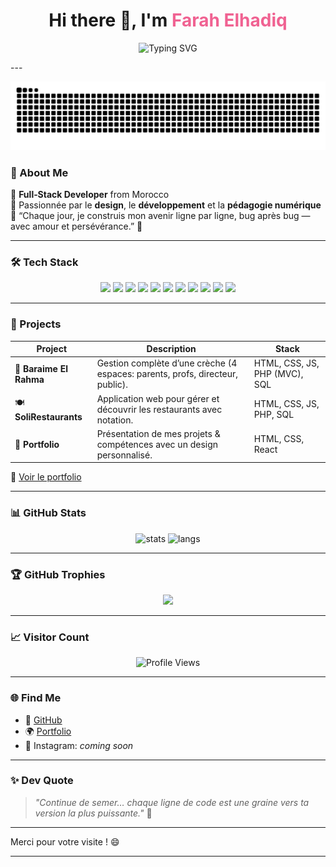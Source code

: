 <h1 align="center">Hi there 👋, I'm <span style="color:#f06292;">Farah Elhadiq</span></h1>

<p align="center">
  <img src="https://readme-typing-svg.demolab.com?font=Fira+Code&size=24&pause=1000&color=F06292&center=true&vCenter=true&width=500&lines=Full+Stack+Web+Developer;Passionate+about+Design+%26+Coding;Creative+Problem+Solver+%F0%9F%92%A1" alt="Typing SVG" />
</p> 
---
<p align="center">
  <img src="https://raw.githubusercontent.com/VishwaGauravIn/VishwaGauravIn/output/github-contribution-grid-snake-dark.svg" alt="GitHub Contribution Snake" />
</p>

### 💫 About Me
🔸 **Full‑Stack Developer** from Morocco  
🔸 Passionnée par le **design**, le **développement** et la **pédagogie numérique**  
🔸 “Chaque jour, je construis mon avenir ligne par ligne, bug après bug — avec amour et persévérance.” 💫

---

### 🛠️ Tech Stack

<div align="center">
  <img src="https://img.shields.io/badge/HTML5-E34F26?logo=html5&style=for-the-badge&logoColor=white" />
  <img src="https://img.shields.io/badge/CSS3-1572B6?logo=css3&style=for-the-badge&logoColor=white" />
  <img src="https://img.shields.io/badge/JavaScript-F7DF1E?logo=javascript&style=for-the-badge&logoColor=black" />
  <img src="https://img.shields.io/badge/React-61DAFB?logo=react&style=for-the-badge&logoColor=black" />
  <img src="https://img.shields.io/badge/TailwindCSS-38B2AC?logo=tailwind-css&style=for-the-badge&logoColor=white" />
  <img src="https://img.shields.io/badge/PHP-777BB4?logo=php&style=for-the-badge&logoColor=white" />
  <img src="https://img.shields.io/badge/MySQL-4479A1?logo=mysql&style=for-the-badge&logoColor=white" />
  <img src="https://img.shields.io/badge/Git-F05032?logo=git&style=for-the-badge&logoColor=white" />
  <img src="https://img.shields.io/badge/GitHub-181717?logo=github&style=for-the-badge" />
  <img src="https://img.shields.io/badge/Figma-F24E1E?logo=figma&style=for-the-badge" />
  <img src="https://img.shields.io/badge/Canva-00C4CC?logo=canva&style=for-the-badge" />
</div>

---

### 🌟 Projects

| Project | Description | Stack |
|--------|-------------|--------|
| 🧸 **Baraime El Rahma** | Gestion complète d’une crèche (4 espaces: parents, profs, directeur, public). | HTML, CSS, JS, PHP (MVC), SQL |
| 🍽️ **SoliRestaurants** | Application web pour gérer et découvrir les restaurants avec notation. | HTML, CSS, JS, PHP, SQL |
| 🎨 **Portfolio** | Présentation de mes projets & compétences avec un design personnalisé. | HTML, CSS, React |

🔗 [Voir le portfolio](https://portfoliofarahelhadiq.netlify.app/)

---

### 📊 GitHub Stats

<p align="center">
  <img src="https://github-readme-stats.vercel.app/api?username=Farahelhadiq&show_icons=true&theme=radical" alt="stats" />
  <img src="https://github-readme-stats.vercel.app/api/top-langs/?username=Farahelhadiq&layout=compact&theme=radical" alt="langs" />
</p>

---

### 🏆 GitHub Trophies

<p align="center">
  <img src="https://github-profile-trophy.vercel.app/?username=Farahelhadiq&theme=radical&margin-w=15&margin-h=15" />
</p>

---

### 📈 Visitor Count

<p align="center">
  <img src="https://komarev.com/ghpvc/?username=Farahelhadiq&style=flat-square&color=brightgreen" alt="Profile Views" />
</p>

---

### 🌐 Find Me

- 💼 [GitHub](https://github.com/Farahelhadiq)
- 🌍 [Portfolio](https://portfoliofarahelhadiq.netlify.app)
- 📸 Instagram: *coming soon*

---

### ✨ Dev Quote

> *"Continue de semer… chaque ligne de code est une graine vers ta version la plus puissante."* 🌱

---

Merci pour votre visite ! 😄

---
